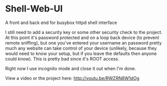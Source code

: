 Shell-Web-UI
============

A front and back end  for busybox httpd shell interface

I still need to add a security key or some other security check to the project.  At this point it's password protected and on a loop back device (to prevent remote sniffing), but one you've entered your username an password pretty much any website can take control of your device (unlikely, because they would need to know your setup, but if you leave the defaults then anyone could know).  This is pretty bad since it's ROOT access.

Right now I use incognito mode and close it out when I'm done.

View a video or the project here:
http://youtu.be/RWZRN8W1dOg
